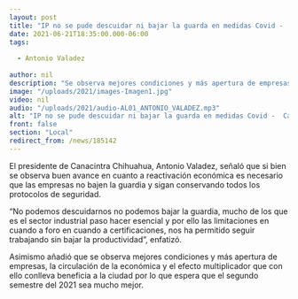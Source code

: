 ```yaml
---
layout: post
title: "IP no se pude descuidar ni bajar la guarda en medidas Covid -  Canacintra "
date: 2021-06-21T18:35:00.000-06:00
tags:
  
  - Antonio Valadez
  
author: nil
description: "Se observa mejores condiciones y más apertura de empresas"
image: "/uploads/2021/images-Imagen1.jpg"
video: nil
audio: "/uploads/2021/audio-AL01_ANTONIO_VALADEZ.mp3"
alt: "IP no se pude descuidar ni bajar la guarda en medidas Covid -  Canacintra "
front: false
section: "Local"
redirect_from: /news/185142
---
```


El presidente de Canacintra Chihuahua, Antonio Valadez, señaló que si bien se observa buen avance en cuanto a reactivación económica es necesario que las empresas no bajen la guardia y sigan conservando todos los protocolos de seguridad.

“No podemos descuidarnos no podemos bajar la guardia, mucho de los que es el sector industrial paso hacer esencial y por ello las limitaciones en cuando a foro en cuando a certificaciones, nos ha permitido seguir trabajando sin bajar la productividad”, enfatizó.

Asimismo añadió que se observa mejores condiciones y más apertura de empresas, la circulación de la económica y el efecto multiplicador que con ello conlleva beneficia a la ciudad por lo que espera que el segundo semestre del 2021 sea mucho mejor.
